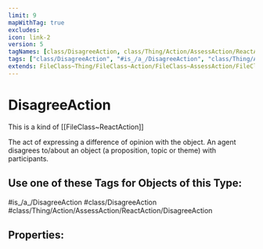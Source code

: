 ```yaml
---
limit: 9
mapWithTag: true
excludes:
icon: link-2
version: 5
tagNames: [class/DisagreeAction, class/Thing/Action/AssessAction/ReactAction/DisagreeAction, is_a_/DisagreeAction, schema-org/DisagreeAction]
tags: ["class/DisagreeAction", "#is_/a_/DisagreeAction", "class/Thing/Action/AssessAction/ReactAction/DisagreeAction"]
extends: FileClass~Thing/FileClass~Action/FileClass~AssessAction/FileClass~ReactAction
---
```


# DisagreeAction
This is a kind of [[FileClass~ReactAction]]

The act of expressing a difference of opinion with the object. An agent disagrees to/about an object (a proposition, topic or theme) with participants.


## Use one of these Tags for Objects of this Type:

#is_/a_/DisagreeAction
#class/DisagreeAction
#class/Thing/Action/AssessAction/ReactAction/DisagreeAction

## Properties:


